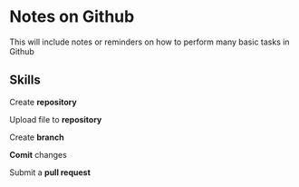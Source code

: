 # Notes on Github

This will include notes or reminders on how to perform many basic tasks in Github

## Skills

Create **repository**

Upload file to **repository**

Create **branch**

**Comit** changes

Submit a **pull request**

